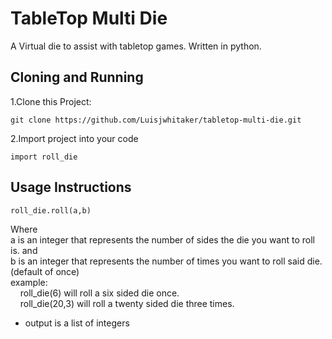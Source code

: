 # TableTop Multi Die
A Virtual die to assist with tabletop games. Written in python.

## Cloning and Running
1.Clone this Project:
```
git clone https://github.com/Luisjwhitaker/tabletop-multi-die.git
```
2.Import project into your code
```
import roll_die
```

## Usage Instructions
```
roll_die.roll(a,b)
```
Where<br>
a is an integer that represents the number of sides the die you want to roll is. and<br>
b is an integer that represents the number of times you want to roll said die. (default of once)<br>
example:<br>
&nbsp;&nbsp;&nbsp;&nbsp;roll_die(6) will roll a six sided die once.<br>
&nbsp;&nbsp;&nbsp;&nbsp;roll_die(20,3) will roll a twenty sided die three times.<br>
* output is a list of integers
